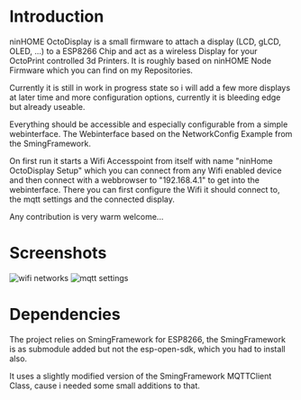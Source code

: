 # Introduction

ninHOME OctoDisplay is a small firmware to attach a display (LCD, gLCD, OLED, ...)
to a ESP8266 Chip and act as a wireless Display for your OctoPrint controlled 3d Printers.
It is roughly based on ninHOME Node Firmware which you can find on my Repositories.

Currently it is still in work in progress state so i will add a few more displays at later time
and more configuration options, currently it is bleeding edge but already useable.

Everything should be accessible and especially configurable from a simple webinterface.
The Webinterface based on the NetworkConfig Example from the SmingFramework.

On first run it starts a Wifi Accesspoint from itself with name "ninHome OctoDisplay Setup"
which you can connect from any Wifi enabled device and then connect with a webbrowser
to "192.168.4.1" to get into the webinterface.
There you can first configure the Wifi it should connect to, the mqtt settings and the 
connected display.

Any contribution is very warm welcome...

# Screenshots

![wifi networks](https://raw.github.com/ninharp/ninESP/master/doc/screenshots/web_networks_small.jpg "Wifi Network Settings")
![mqtt settings](https://raw.github.com/ninharp/ninESP/master/doc/screenshots/web_mqtt.jpg "MQTT Settings")

# Dependencies

The project relies on SmingFramework for ESP8266, the SmingFramework is as submodule added but not the 
esp-open-sdk, which you had to install also.

It uses a slightly modified version of the SmingFramework MQTTClient Class, cause i needed
some small additions to that.



   